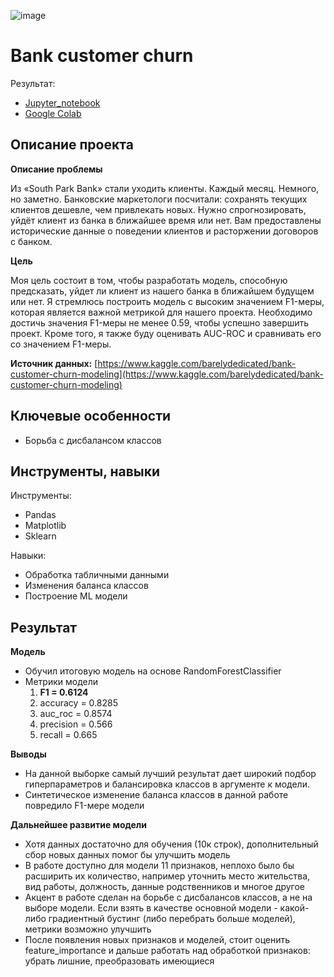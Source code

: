 ![image](https://github.com/dmakhazen/portfolio/assets/107398428/db64c2cd-b2ed-4140-b89f-0472fc2bcfbd)


# Bank customer churn

Результат:
- [Jupyter_notebook](https://github.com/dmakhazen/portfolio/tree/main/bank_customer_churn/bank_customer_churn_reviewed.ipynb)
- [Google Colab](https://colab.research.google.com/drive/1pATt4qs5q-4rMflkhMwoNuNqYCM_Ikhh?usp=sharing)

## Описание проекта

**Описание проблемы**

Из «South Park Bank» стали уходить клиенты. Каждый месяц. Немного, но заметно. Банковские маркетологи посчитали: сохранять текущих клиентов дешевле, чем привлекать новых. Нужно спрогнозировать, уйдёт клиент из банка в ближайшее время или нет. Вам предоставлены исторические данные о поведении клиентов и расторжении договоров с банком. 

**Цель**

Моя цель состоит в том, чтобы разработать модель, способную предсказать, уйдет ли клиент из нашего банка в ближайшем будущем или нет. Я стремлюсь построить модель с высоким значением F1-меры, которая является важной метрикой для нашего проекта. Необходимо достичь значения F1-меры не менее 0.59, чтобы успешно завершить проект. Кроме того, я также буду оценивать AUC-ROC и сравнивать его со значением F1-меры.

**Источник данных:** [https://www.kaggle.com/barelydedicated/bank-customer-churn-modeling](https://www.kaggle.com/barelydedicated/bank-customer-churn-modeling)

## Ключевые особенности
- Борьба с дисбалансом классов

## Инструменты, навыки

Инструменты:
- Pandas
- Matplotlib
- Sklearn

Навыки:
- Обработка табличными данными
- Изменения баланса классов
- Построение ML модели

## Результат

**Модель**

- Обучил итоговую модель на основе RandomForestClassifier
- Метрики модели
  1. **F1 = 0.6124**
  2. accuracy = 0.8285
  3. auc_roc = 0.8574
  4. precision = 0.566
  5. recall = 0.665
  
**Выводы**
- На данной выборке самый лучший результат дает широкий подбор гиперпараметров и балансировка классов в аргументе к модели. 
- Синтетическое изменение баланса классов в данной работе повредило F1-мере модели

**Дальнейшее развитие модели**
- Хотя данных достаточно для обучения (10к строк), дополнительный сбор новых данных помог бы улучшить модель
- В работе доступно для модели 11 признаков, неплохо было бы расширить их количество, например уточнить место жительства, вид работы, должность, данные родственников и многое другое
- Акцент в работе сделан на борьбе с дисбалансов классов, а не на выборе модели. Если взять в качестве основной модели - какой-либо градиентный бустинг (либо перебрать больше моделей), метрики возможно улучшить
- После появления новых признаков и моделей, стоит оценить feature_importance и дальше работать над обработкой признаков: убрать лишние, преобразовать имеющиеся

